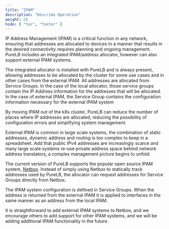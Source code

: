 ```yaml
---
title: "IPAM"
description: "Describe Operation"
weight: 26
hide: [ "toc", "footer" ]
---
```


IP Address Management (IPAM) is a critical function in any network, ensuring that addresses are allocated to devices in a manner that results in the desired connectivity requires planning and ongoing management.  PureLB includes an integrated IPAM/address allocator, however can also support external IPAM systems.

The integrated allocator is installed with PureLB and is always present, allowing addresses to be allocated by the cluster for some use cases and in other cases from the external IPAM.  All addresses are allocated from Service Groups. In the case of the local allocator, those service groups contain the IP Address information for the addresses that will be allocated.  In the case of external IPAM, the Service Group contains the configuration information necessary for the external IPAM system

By moving IPAM out of the k8s cluster, PureLB can reduce the number of places where IP addresses are allocated, reducing the possibility of configuration errors and simplifying system management.

External IPAM is common in large scale systems, the combination of static addresses, dynamic address and routing is too complex to keep in a spreadsheet.  Add that public IPv4 addresses are increasingly scarce and many large scale systems re-use private address space behind network address translators, a complex management picture begins to unfold. 

The current version of PureLB supports the popular open source IPAM system, [Netbox](https://github.com/netbox-community/netbox).  Instead of simply using Netbox to statically track addresses used by PureLB, the allocator can request addresses for Service Groups directly from Netbox. 

The IPAM system configuration is defined in Service Groups.  When the address is returned from the external IPAM it is applied to interfaces in the same manner as an address from the local IPAM.

It is straightforward to add external IPAM systems to Netbox, and we encourage others to add support for other IPAM systems, and we will be adding additional IPAM functionality in the future.
